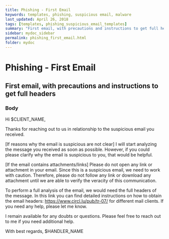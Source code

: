 ```yaml
---
title: Phishing - First Email
keywords: templates, phishing, suspicious email, malware
last_updated: April 26, 2018
tags: [templates, phishing_suspicious_email_templates]
summary: "First email, with precautions and instructions to get full headers."
sidebar: mydoc_sidebar
permalink: phishing_first_email.html
folder: mydoc
---
```



# Phishing - First Email
## First email, with precautions and instructions to get full headers

### Body

Hi $CLIENT_NAME,

Thanks for reaching out to us in relationship to the suspicious email you received.

[If reasons why the email is suspicious are not clear]
I will start analyzing the message you received as soon as possible. However, if you could please clarify why the email is suspicious to you, that would be helpful.

[If the email contains attachments/links]
Please do not open any link or attachment in your email. Since this is a suspicious email, we need to work with caution. Therefore, please do not follow any link or download any attachment until we are able to verify the veracity of this communication.

To perform a full analysis of the email, we would need the full headers of the message. In this link you can find detailed instructions on how to obtain the email headers:  https://www.circl.lu/pub/tr-07/ for different mail clients. If you need any help, please let me know. 

I remain available for any doubts or questions. Please feel free to reach out to me if you need additional help. 

With best regards,
$HANDLER_NAME




